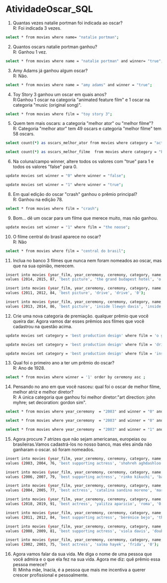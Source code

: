# AtividadeOscar_SQL

1) Quantas vezes natalie portman foi indicada ao oscar? <br>
R: Foi indicada 3 vezes.<br>

```sh 
select * from movies where name= "natalie portman";
```

2) Quantos oscars natalie portman ganhou?<br>
 R: Ganhou 1 vez.<br>
```sh 
select * from movies where name = "natalie portman" and winner= "true";
``` 

3) Amy Adams já ganhou algum oscar?<br>
  R: Não.<br>
```sh 
select * from movies where name = "amy adams" and winner = "true";
```

4) Toy Story 3 ganhou um oscar em quais anos?<br>
  R:Ganhou 1 oscar na categoria "animated feature film" e 1 oscar na categoria "music (original song)".<br>
```sh 
select * from movies where film = "toy story 3";
```

5) Quem tem mais oscars: a categoria "melhor ator" ou "melhor filme"?<br>
  R: Categoria "melhor ator" tem 49 oscars e categoria "melhor filme" tem 58 oscars.<br>
```sh 
select count(*) as oscars_melhor_ator from movies where category = "actor"  and winner = "1"; 

select count(*) as oscars_melhor_filme  from movies where category = "best picture" and winner = "1";

```


6) Na coluna/campo winner, altere todos os valores com "true" para 1 e todos os valores "false" para 0.<br>
```sh 
update movies set winner = "0" where winner = "false";

update movies set winner = "1" where winner = "true";
```

 8) Em qual edição do oscar "crash" ganhou o prêmio principal?<br>
 R: Ganhou na edição 78.<br>
 ```sh 
select * from movies where film = "crash";
```

 9) Bom... dê um oscar para um filme que merece muito, mas não ganhou.<br>
 ```sh 
update movies set winner = "1" where film = "the noose";
```

 10) O filme central do brasil aparece no oscar?<br>
  R: Não<br>
  ```sh 
select * from movies where film = "central do brasil";
```

11) Inclua no banco 3 filmes que nunca nem foram nomeados ao oscar, mas que na sua opinião, merecem.<br> 
  ```sh 
insert into movies (year_film, year_ceremony, ceremony, category, name, film, winner)
values (2014, 2015, 87, 'best picture', 'the grand budapest hotel', 'o grande hotel budapeste', '0');

insert into movies (year_film, year_ceremony, ceremony, category, name, film, winner)
values (2011, 2012, 84, 'best picture', 'drive', 'drive', '0');

insert into movies (year_film, year_ceremony, ceremony, category, name, film, winner)
values (2013, 2014, 86, 'best picture', 'inside llewyn davis', 'inside llewyn davis - balada de um homem comum', '0');
  ```

 12) Crie uma nova categoria de premiação. qualquer prêmio que você queira dar. Agora vamos dar esses prêmios aos filmes que você cadastrou na questão acima.<br> 
  ```sh 
update movies set category = 'best production design' where film = 'o grande hotel budapeste';

update movies set category = 'best production design' where film = 'drive';

update movies set category = 'best production design' where film = 'inside llewyn davis - balada de um homem comum';
  ```

 13) Qual foi o primeiro ano a ter um prêmio do oscar?<br> 
 R: Ano de 1928.<br> 
   ```sh 
select * from movies where winner = '1' order by ceremony asc ;
  ```

14) Pensando no ano em que você nasceu: qual foi o oscar de melhor filme, melhor atriz e melhor diretor?<br> 
  R: A única categoria que ganhou foi melhor diretor:"art direction:  john myhre; set decoration:  gordon sim".<br> 
```sh 
select * from movies where year_ceremony  = "2003" and winner = "0" and category = "actor";

select * from movies where year_ceremony  = "2003" and winner = "0" and category = "actress";

select * from movies where year_ceremony  = "2003" and winner = "1" and category = "art direction";
   ```

 15) Agora procure 7 atrizes que não sejam americanas, europeias ou brasileiras.Vamos cadastrá-los no nosso banco, mas eles ainda não ganharam o oscar. só foram nomeados. <br>
   ```sh 
insert into movies (year_film, year_ceremony, ceremony, category, name, film, winner)
values (2003, 2004, 76, 'best supporting actress', 'shohreh aghdashloo', 'house of sand and fog', '0'); 

insert into movies (year_film, year_ceremony, ceremony, category, name, film, winner)
values (2006, 2007, 79, 'best supporting actress', 'rinko kikuchi', 'babel', '0');

insert into movies (year_film, year_ceremony, ceremony, category, name, film, winner)
values (2004, 2005, 77, 'best actress', 'catalina sandino moreno', 'maria full of grace', '0');

insert into movies (year_film, year_ceremony, ceremony, category, name, film, winner)
values (2018, 2019, 91, 'best actress', 'yalitza aparicio', 'roma', '0');

insert into movies (year_film, year_ceremony, ceremony, category, name, film, winner)
values (2011, 2012, 84, 'best supporting actress', 'bérénice bejo', 'the artist', '0');

insert into movies (year_film, year_ceremony, ceremony, category, name, film, winner)
values (2008, 2009, 81, 'best supporting actress', 'viola davis', 'doubt', '0');

insert into movies (year_film, year_ceremony, ceremony, category, name, film, winner)
values (2002, 2003, 75, 'best actress', 'salma hayek', 'frida', '0');
   ```

16) Agora vamos falar da sua vida. Me diga o nome de uma pessoa que você admira e o que ela fez na sua vida. Agora me diz: quê prêmio essa pessoa merece? <br>
 R: Minha mãe, Inacia, é a pessoa que mais me incentiva a querer crescer profissional e pessoalmente.

